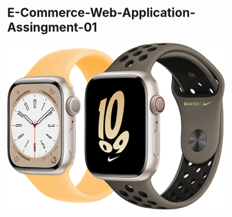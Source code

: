 # E-Commerce-Web-Application-Assingment-01

![111848_apple-watch-series8.png](src/main/webapp/assets/image/111848_apple-watch-series8.png)